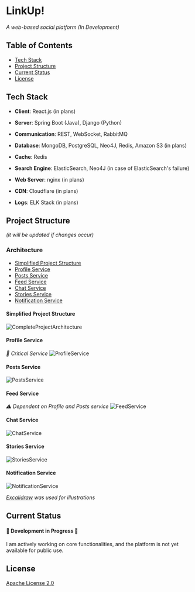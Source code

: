 # LinkUp!
*A web-based social platform (In Development)*

## Table of Contents
 - [Tech Stack](#tech-stack)
 - [Project Structure](#project-structure)
 - [Current Status](#current-status)
 - [License](#license)

## Tech Stack
- **Client**: React.js (in plans)

- **Server**: Spring Boot (Java), Django (Python)

- **Communication**: REST, WebSocket, RabbitMQ

- **Database**: MongoDB, PostgreSQL, Neo4J, Redis, Amazon S3 (in plans)

- **Cache**: Redis

- **Search Engine**: ElasticSearch, Neo4J (in case of ElasticSearch's failure)

- **Web Server**: nginx (in plans)

- **CDN**: Cloudflare (in plans)

- **Logs**: ELK Stack (in plans)

## Project Structure 
*(it will be updated if changes occur)*

### Architecture
  - [Simplified Project Structure](#simplified-project-structure)
  - [Profile Service](#profile-service)
  - [Posts Service](#posts-service)
  - [Feed Service](#feed-service)
  - [Chat Service](#chat-service)
  - [Stories Service](#stories-service)
  - [Notification Service](#notification-service)

#### Simplified Project Structure
![CompleteProjectArchitecture](https://github.com/user-attachments/assets/ebf8c5c7-4ec2-4e37-81c1-3dd328df06c0)

#### Profile Service 
*🛑 Critical Service*
![ProfileService](https://github.com/user-attachments/assets/49001b24-9f85-4b98-bb22-0ca72a3c3dfc)

#### Posts Service
![PostsService](https://github.com/user-attachments/assets/366e1074-eb2b-45a4-b768-d0dfe4f85c19)

#### Feed Service
*⚠️ Dependent on Profile and Posts service*
![FeedService](https://github.com/user-attachments/assets/6c921ac1-5368-415b-8372-e3bdb0418067)

#### Chat Service
![ChatService](https://github.com/user-attachments/assets/ae6abfff-a324-4305-bbb8-d238800fde5c)

#### Stories Service
![StoriesService](https://github.com/user-attachments/assets/4830ad49-696f-49f0-b7da-cb593740538a)

#### Notification Service
![NotificationService](https://github.com/user-attachments/assets/f060a00f-21da-4f4f-8369-8c0878e85b23)

*[Excalidraw](https://excalidraw.com/) was used for illustrations*

## Current Status

#### 🚧 Development in Progress 🚧

I am actively working on core functionalities, and the platform is not yet available for public use.

## License
[Apache License 2.0](https://choosealicense.com/licenses/apache-2.0/)

